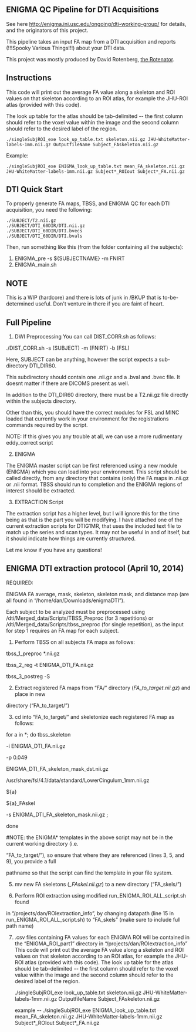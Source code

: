 ENIGMA QC Pipeline for DTI Acquisitions
---------------------------------------

See here http://enigma.ini.usc.edu/ongoing/dti-working-group/ for details, and the originators of this project.

This pipeline takes an input FA map from a DTI acquisition and reports (!!!Spooky Various Things!!!) about your DTI data.

This project was mostly produced by David Rotenberg, [the Rotenator](mailto:david.rotenberg@camh.ca).


Instructions
------------

This code will print out the average FA value along a skeleton and ROI values on that skeleton according to an ROI atlas, for example the JHU-ROI atlas (provided with this code).

The look up table for the atlas should be tab-delimited --  the first column should refer to the voxel value within the image and the second column should refer to the desired label of the region.

    ./singleSubjROI_exe look_up_table.txt skeleton.nii.gz JHU-WhiteMatter-labels-1mm.nii.gz OutputfileName Subject_FAskeleton.nii.gz
	
Example:
 
    ./singleSubjROI_exe ENIGMA_look_up_table.txt mean_FA_skeleton.nii.gz JHU-WhiteMatter-labels-1mm.nii.gz Subject*_ROIout Subject*_FA.nii.gz

DTI Quick Start
---------------

To properly generate FA maps, TBSS, and ENIGMA QC for each DTI acquisition, you need the following:
    
    ./SUBJECT/T2.nii.gz
    ./SUBJECT/DTI_60DIR/DTI.nii.gz
    ./SUBJECT/DTI_60DIR/DTI.bvecs
    ./SUBJECT/DTI_60DIR/DTI.bvals

Then, run something like this (from the folder containing all the subjects):

1) ENIGMA\_pre -s ${SUBJECTNAME} -m FNIRT
2) ENIGMA\_main.sh

NOTE
----
This is a WIP (hardcore) and there is lots of junk in /BKUP that is to-be-determined useful. Don't venture in there if you are faint of heart.

Full Pipeline
-------------

1) DWI Preprocessing
You can call DIST_CORR.sh as follows:

./DIST_CORR.sh -s (SUBJECT) -m (FNIRT) -b (FSL)

Here, SUBJECT can be anything, however the script expects a sub-directory DTI_DIR60. 

This subdirectory should contain one .nii.gz and  a .bval and .bvec file. It doesnt matter if there are DICOMS present as well. 

In addition to the DTI_DIR60 directory, there must be a T2.nii.gz file directly within the subjects directory. 

Other than this, you should have the correct modules for FSL and MINC loaded that currently work in your environment for the registrations commands required by the script. 

NOTE: If this gives you any trouble at all, we can use a more rudimentary eddy_correct script 

2) ENIGMA

The ENIGMA master script can be first referenced using a new module (ENIGMA) which you can load into your environment. This script should be called directly, from any directory that contains (only) the FA maps in .nii.gz or .nii format. TBSS should run to completion and the ENIGMA regions of interest should be extracted.

3) EXTRACTION Script 

The extraction script has a higher level, but I will ignore this for the time being as that is the part you will be modifying. I have attached one of the current extraction scripts for DTIG1MR, that uses the included text file to match up the series and scan types. It may not be useful in and of itself, but it should indicate how things are currently structured. 

Let me know if you have any questions!

 
ENIGMA DTI extraction protocol (April 10, 2014)
-----------------------------------------------
 
REQUIRED:
 
ENIGMA FA average, mask, skeleton, skeleton mask, and distance map (are all found in “/home/dan/Downloads/enigmaDTI”).
 
Each subject to be analyzed must be preprocessed using /dti/Merged_data/Scripts/TBSS_Preproc (for 3 repetitions) or /dti/Merged_data/Scripts/tbss_preproc (for single repetition), as the input for step 1 requires an FA map for each subject.
 
1. Perform TBSS on all subjects FA maps as follows:
 
tbss_1_preproc *.nii.gz
 
tbss_2_reg -t ENIGMA_DTI_FA.nii.gz 
 
tbss_3_postreg -S
 
2. Extract registered FA maps from “FA/” directory (*FA_to_target.nii.gz*) and place in new 
 
directory (“FA_to_target/”)
 
3. cd into “FA_to_target/” and skeletonize each registered FA map as follows:
 
for a in *; do tbss_skeleton 
 
-i ENIGMA_DTI_FA.nii.gz 
 
-p 0.049 
 
ENIGMA_DTI_FA_skeleton_mask_dst.nii.gz
 
/usr/share/fsl/4.1/data/standard/LowerCingulum_1mm.nii.gz 
 
${a} 
 
${a}_FAskel 
 
-s ENIGMA_DTI_FA_skeleton_mask.nii.gz ; 
 
done
 
#NOTE: the ENIGMA* templates in the above script may not be in the current working directory (i.e. 
 
“FA_to_target/”), so ensure that where they are referenced (lines 3, 5, and 9), you provide a full 
 
pathname so that the script can find the template in your file system.
 
5. mv new FA skeletons (*_FAskel.nii.gz*) to a new directory (“FA_skels/”)
 
6. Perform ROI extraction using modified run_ENIGMA_ROI_ALL_script.sh found 
 
in “/projects/dan/ROIextraction_info”, by changing datapath (line 15 in run_ENIGMA_ROI_ALL_script.sh) to “FA_skels” (make sure to include full path name)
 
7. .csv files containing FA values for each ENIGMA ROI will be contained in the  “ENIGMA_ROI_part1” directory in “/projects/dan/ROIextraction_info”
This code will print out the average FA value along a skeleton and ROI values on that skeleton according to an ROI atlas, for example the JHU-ROI atlas (provided with this code).
	The look up table for the atlas should be tab-delimited --  the first column should refer to the voxel value within the image and the second column should refer to the desired label of the region.
	
	./singleSubjROI_exe look_up_table.txt skeleton.nii.gz JHU-WhiteMatter-labels-1mm.nii.gz OutputfileName Subject_FAskeleton.nii.gz
	
	example -- ./singleSubjROI_exe ENIGMA_look_up_table.txt mean_FA_skeleton.nii.gz JHU-WhiteMatter-labels-1mm.nii.gz Subject*_ROIout Subject*_FA.nii.gz
